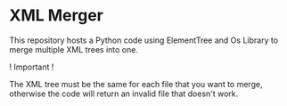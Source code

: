 # XML Merger

This repository hosts a Python code using ElementTree and Os Library to merge multiple XML trees into one.

! Important !

The XML tree must be the same for each file that you want to merge, otherwise the code will return an invalid file that doesn't work.

